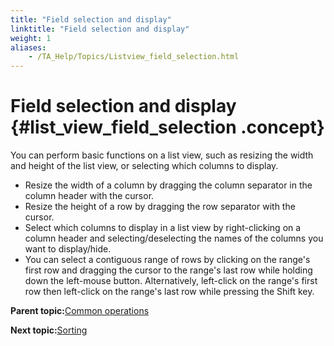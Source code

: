 ```yaml
--- 
title: "Field selection and display"
linktitle: "Field selection and display"
weight: 1
aliases: 
    - /TA_Help/Topics/Listview_field_selection.html
---
```

# Field selection and display {#list_view_field_selection .concept}

You can perform basic functions on a list view, such as resizing the width and height of the list view, or selecting which columns to display.

-   Resize the width of a column by dragging the column separator in the column header with the cursor.
-   Resize the height of a row by dragging the row separator with the cursor.
-   Select which columns to display in a list view by right-clicking on a column header and selecting/deselecting the names of the columns you want to display/hide.
-   You can select a contiguous range of rows by clicking on the range's first row and dragging the cursor to the range's last row while holding down the left-mouse button. Alternatively, left-click on the range's first row then left-click on the range's last row while pressing the Shift key.

**Parent topic:**[Common operations](../../TA_Help/Topics/Listview_common_operations.html)

**Next topic:**[Sorting](../../TA_Help/Topics/Listview_field_sorting.html)

